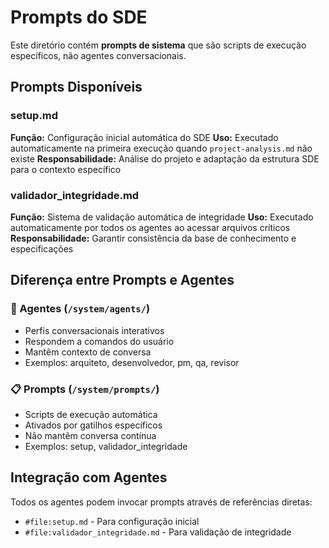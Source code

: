 # Prompts do SDE

Este diretório contém **prompts de sistema** que são scripts de execução específicos, não agentes conversacionais.

## Prompts Disponíveis

### setup.md

**Função:** Configuração inicial automática do SDE
**Uso:** Executado automaticamente na primeira execução quando `project-analysis.md` não existe
**Responsabilidade:** Análise do projeto e adaptação da estrutura SDE para o contexto específico

### validador_integridade.md

**Função:** Sistema de validação automática de integridade
**Uso:** Executado automaticamente por todos os agentes ao acessar arquivos críticos
**Responsabilidade:** Garantir consistência da base de conhecimento e especificações

## Diferença entre Prompts e Agentes

### 🤖 Agentes (`/system/agents/`)

- Perfis conversacionais interativos
- Respondem a comandos do usuário
- Mantêm contexto de conversa
- Exemplos: arquiteto, desenvolvedor, pm, qa, revisor

### 📋 Prompts (`/system/prompts/`)

- Scripts de execução automática
- Ativados por gatilhos específicos
- Não mantêm conversa contínua
- Exemplos: setup, validador_integridade

## Integração com Agentes

Todos os agentes podem invocar prompts através de referências diretas:

- `#file:setup.md` - Para configuração inicial
- `#file:validador_integridade.md` - Para validação de integridade
